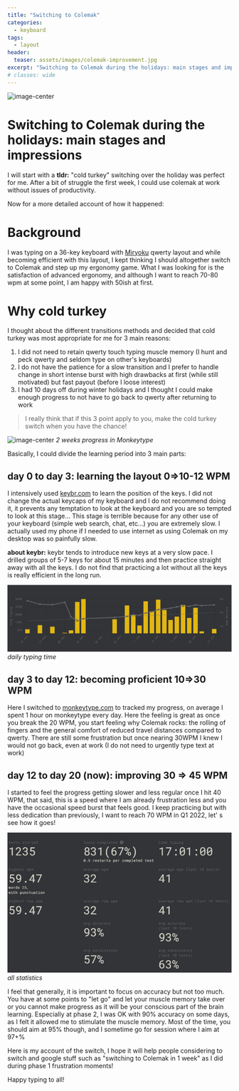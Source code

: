 ```yaml
---
title: "Switching to Colemak"
categories:
  - keyboard
tags:
  - layout
header:
  teaser: assets/images/colemak-improvement.jpg
excerpt: "Switching to Colemak during the holidays: main stages and impressions"
# classes: wide
---
```


![image-center](/{{page.header.teaser}})

# Switching to Colemak during the holidays: main stages and impressions

I will start with a **tldr:** "cold turkey" switching over the holiday was perfect for me. After a bit of struggle the first week, I could  use colemak at work without issues of productivity.

Now for a more detailed account of how it happened:

# Background 

I was typing on a 36-key keyboard with [Miryoku](https://github.com/manna-harbour/miryoku) qwerty layout and while becoming efficient with this layout, I kept thinking I should altogether switch to Colemak and step up my ergonomy game. What I was looking for is the satisfaction of advanced ergonomy, and although I want to reach 70-80 wpm at some point, I am happy with 50ish at first.

# Why cold turkey

I thought about the different transitions methods and decided that cold turkey was most appropriate for me for 3 main reasons:

1. I did not need to retain qwerty touch typing muscle memory (I hunt and peck qwerty and seldom type on other's keyboards)
2. I do not have the patience for a slow transition and I prefer to handle change in short intense burst with high drawbacks at first (while still motivated) but fast payout (before I loose interest)
3. I had 10 days off during winter holidays and I thought I could make enough progress to not have to go back to qwerty after returning to work

> I really think that if this 3 point apply to you, make the cold turkey switch when you have the chance!

<div class=text-center>

![image-center](/{{page.header.teaser}})
*2 weeks progress in Monkeytype*

</div>

Basically, I could divide the learning period into 3 main parts:

## day 0 to day 3: learning the layout 0=>10-12 WPM

I intensively used [keybr.com](https://keybr.com) to learn the position of the keys. I did not change the actual keycaps of my keyboard and I do not recommend doing it, it prevents any temptation to look at the keyboard and you are so tempted to look at this stage... This stage is terrible because for any other use of your keyboard (simple web search, chat, etc...) you are extremely slow. I actually used my phone if I needed to use internet as using Colemak on my desktop was so painfully slow.

<div class="notice--info">

**about keybr:** keybr tends to introduce new keys at a very slow pace. I drilled groups of 5-7 keys for about 15 minutes and then practice straight away with all the keys. I do not find that practicing a lot without all the keys is really efficient in the long run.

</div>

<div class=text-center>

![image-center](/assets/images/colemak-daily-typing.jpg)
*daily typing time*

</div>

## day 3 to day 12: becoming proficient 10=>30 WPM

Here I switched to [monkeytype.com](https://monkeytype.com) to tracked my progress, on average I spent 1 hour on monkeytype every day. Here the feeling is great as once you break the 20 WPM, you start feeling why Colemak rocks: the rolling of fingers and the general comfort of reduced travel distances compared to qwerty. There are still some frustration but once nearing 30WPM I knew I would not go back, even at work (I do not need to urgently type text at work)

## day 12 to day 20 (now): improving 30 => 45 WPM

I started to feel the progress getting slower and less regular once I hit 40 WPM, that said, this is a speed where  I am already frustration less and you have the occasional speed burst that feels good. I keep practicing but with less dedication than previously, I want to reach 70 WPM in Q1 2022, let' s see how it goes!

<div class=text-center>

![image-center](/assets/images/colemak-statistics.jpg)
*all statistics*

</div>

I feel that generally, it is important to focus on accuracy but not too much. You have at some points to "let go" and let your muscle memory take over or you cannot make progress as it will be your conscious part of the brain learning. Especially at phase 2, I was OK with 90% accuracy on some days, as I felt it allowed me to stimulate the muscle memory. Most of the time, you should aim at 95% though, and I sometime go for session where I aim at 97+%

Here is my account of the switch, I hope it will help people considering to switch and google stuff such as "switching to Colemak in 1 week" as I did during phase 1 frustration moments!

Happy typing to all!